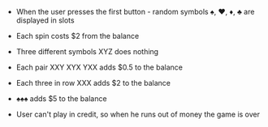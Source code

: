 - When the user presses the first button - random symbols ♠, ♥, ♦, ♣ are displayed in slots

- Each spin costs $2 from the balance

- Three different symbols XYZ does nothing

- Each pair XXY XYX YXX adds $0.5 to the balance

- Each three in row XXX adds $2 to the balance

- ♠♠♠ adds $5 to the balance

- User can't play in credit, so when he runs out of money the game is over
